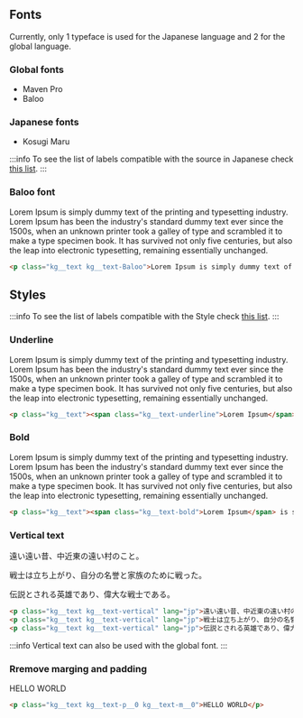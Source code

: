 <link rel="stylesheet" href="https://cdn.jsdelivr.net/gh/KagariSoft/KagariCSS@latest/dist/css/common.min.css"/>

## Fonts
Currently, only 1 typeface is used for the Japanese language and 2 for the global language.

### Global fonts

* Maven Pro
* Baloo

### Japanese fonts

* Kosugi Maru

:::info
To see the list of labels compatible with the source in Japanese check [this list](language#tags-compatible-with-the-japanese-text-fonts-of-this-framework).
:::

### Baloo font

<div class="example dark__bg">
    <p class="kg__text kg__text-Baloo">Lorem Ipsum is simply dummy text of the printing and typesetting industry. Lorem Ipsum has been the industry's standard dummy text ever since the 1500s, when an unknown printer took a galley of type and scrambled it to make a type specimen book. It has survived not only five centuries, but also the leap into electronic typesetting, remaining essentially unchanged.</p>
</div>

    
```html
<p class="kg__text kg__text-Baloo">Lorem Ipsum is simply dummy text of the printing and typesetting industry. Lorem Ipsum has been the industry's standard dummy text ever since the 1500s, when an unknown printer took a galley of type and scrambled it to make a type specimen book. It has survived not only five centuries, but also the leap into electronic typesetting, remaining essentially unchanged.</p>
```

## Styles
:::info
To see the list of labels compatible with the Style check [this list](language#tags-compatible-with-the-japanese-text-fonts-of-this-framework).
:::
### Underline
<div class="example dark__bg">
    <p class="kg__text"><span class="kg__text-underline">Lorem Ipsum</span> is simply dummy text of the printing and typesetting industry. Lorem Ipsum has been the industry's standard dummy text ever since the 1500s, when an unknown printer took a galley of type and scrambled it to make a type specimen book. It has survived not only five centuries, but also the leap into electronic typesetting, remaining essentially unchanged.</p>
</div>

```html
<p class="kg__text"><span class="kg__text-underline">Lorem Ipsum</span> is simply dummy text of the printing and typesetting industry. Lorem Ipsum has been the industry's standard dummy text ever since the 1500s, when an unknown printer took a galley of type and scrambled it to make a type specimen book. It has survived not only five centuries, but also the leap into electronic typesetting, remaining essentially unchanged.</p>
```

### Bold

<div class="example dark__bg">
    <p class="kg__text"><span class="kg__text-bold">Lorem Ipsum</span> is simply dummy text of the printing and typesetting industry. Lorem Ipsum has been the industry's standard dummy text ever since the 1500s, when an unknown printer took a galley of type and scrambled it to make a type specimen book. It has survived not only five centuries, but also the leap into electronic typesetting, remaining essentially unchanged.</p>
</div>

```html
<p class="kg__text"><span class="kg__text-bold">Lorem Ipsum</span> is simply dummy text of the printing and typesetting industry. Lorem Ipsum has been the industry's standard dummy text ever since the 1500s, when an unknown printer took a galley of type and scrambled it to make a type specimen book. It has survived not only five centuries, but also the leap into electronic typesetting, remaining essentially unchanged.</p>
```

### Vertical text

<div class="example dark__bg">
    <p class="kg__text kg__text-vertical" lang="jp">遠い遠い昔、中近東の遠い村のこと。</p>
    <p class="kg__text kg__text-vertical" lang="jp">戦士は立ち上がり、自分の名誉と家族のために戦った。</p>
    <p class="kg__text kg__text-vertical" lang="jp">伝説とされる英雄であり、偉大な戦士である。</p>
</div>

```html
<p class="kg__text kg__text-vertical" lang="jp">遠い遠い昔、中近東の遠い村のこと。</p>
<p class="kg__text kg__text-vertical" lang="jp">戦士は立ち上がり、自分の名誉と家族のために戦った。</p>
<p class="kg__text kg__text-vertical" lang="jp">伝説とされる英雄であり、偉大な戦士である。</p>
```
:::info
Vertical text can also be used with the global font.
:::
### Rremove marging and padding 

<div class="example dark__bg">
    <p class="kg__text kg__text-p__0 kg__text-m__0">HELLO WORLD</p>
</div>

```html
<p class="kg__text kg__text-p__0 kg__text-m__0">HELLO WORLD</p>
```